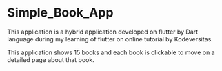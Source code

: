 # Simple_Book_App
This application is a hybrid application developed on flutter by Dart language during my learning of flutter on online tutorial by Kodeversitas.

This application shows 15 books and each book is clickable to move on a detailed page about that book. 
